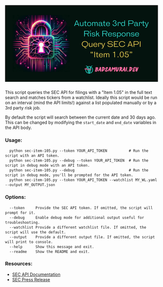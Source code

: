 # [![SEC Item 1.05 API Query](/sec-item-1.05.png)](https://github.com/BadSamuraiDev/sec-item-1.05)

This script queries the SEC API for filings with a "Item 1.05" in the full text search and matches tickers from a watchlist. Ideally this script would be run on an interval (mind the API limits!) against a list populated manually or by a 3rd party risk job.

By default the script will search between the current date and 30 days ago. This can be changed by modifying the `start_date` and `end_date` variables in the API body.

### Usage:
```
  python sec-item-105.py --token YOUR_API_TOKEN          # Run the script with an API token.
  python sec-item-105.py --debug --token YOUR_API_TOKEN  # Run the script in debug mode with an API token.
  python sec-item-105.py --debug                         # Run the script in debug mode, you'll be prompted for the API token.
  python sec-item-105.py --token YOUR_API_TOKEN --watchlist MY_WL.yaml --output MY_OUTPUT.json
```

### Options:
```
  --token     Provide the SEC API token. If omitted, the script will prompt for it.
  --debug     Enable debug mode for additional output useful for troubleshooting.
  --watchlist Provide a different watchlist file. If omitted, the script will use the default.
  --output    Provide a different output file. If omitted, the script will print to console.
  --help      Show this message and exit.
  --readme    Show the README and exit.
```

### Resources:
- [SEC API Documentation](https://sec-api.io/docs/full-text-search-api)
- [SEC Press Release](https://www.sec.gov/news/press-release/2023-139)
